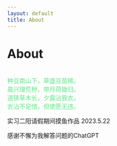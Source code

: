 ```yaml
---
layout: default
title: About
---
```


<!--意识到md文档都需要一个前言，而且注释的方法也不一样-->
<h1>About</h1>
<!--意识到是font 而不是front……
但是难道只能加一个属性吗？
另外颜色要加引号-->

<font color="#63E58A">

<br>种豆南山下，草盛豆苗稀。
<br>晨兴理荒秽，带月荷锄归。
<br>道狭草木长，夕露沾我衣。
<br>衣沾不足惜，但使愿无违。

</font>

实习二阳请假期间摸鱼作品
2023.5.22

感谢不懈为我解答问题的ChatGPT